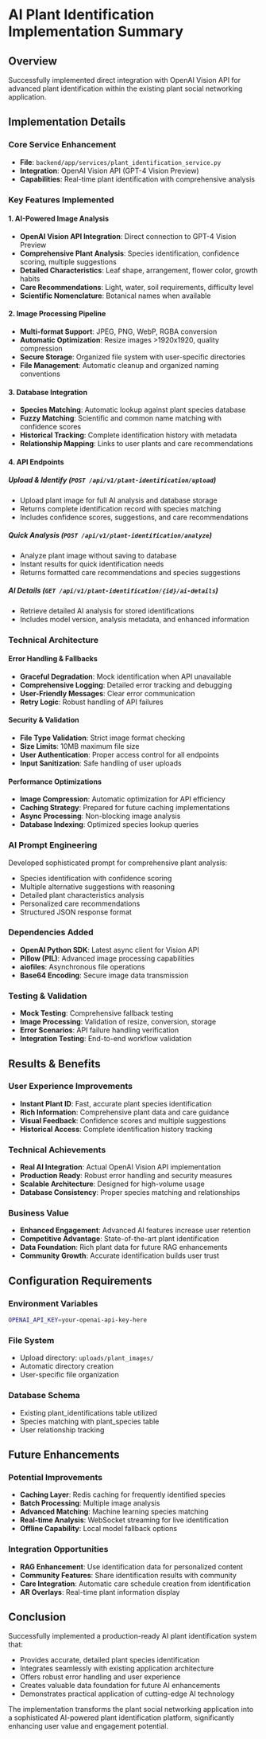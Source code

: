 # AI Plant Identification Implementation Summary

## Overview
Successfully implemented direct integration with OpenAI Vision API for advanced plant identification within the existing plant social networking application.

## Implementation Details

### Core Service Enhancement
- **File**: `backend/app/services/plant_identification_service.py`
- **Integration**: OpenAI Vision API (GPT-4 Vision Preview)
- **Capabilities**: Real-time plant identification with comprehensive analysis

### Key Features Implemented

#### 1. AI-Powered Image Analysis
- **OpenAI Vision API Integration**: Direct connection to GPT-4 Vision Preview
- **Comprehensive Plant Analysis**: Species identification, confidence scoring, multiple suggestions
- **Detailed Characteristics**: Leaf shape, arrangement, flower color, growth habits
- **Care Recommendations**: Light, water, soil requirements, difficulty level
- **Scientific Nomenclature**: Botanical names when available

#### 2. Image Processing Pipeline
- **Multi-format Support**: JPEG, PNG, WebP, RGBA conversion
- **Automatic Optimization**: Resize images >1920x1920, quality compression
- **Secure Storage**: Organized file system with user-specific directories
- **File Management**: Automatic cleanup and organized naming conventions

#### 3. Database Integration
- **Species Matching**: Automatic lookup against plant species database
- **Fuzzy Matching**: Scientific and common name matching with confidence scores
- **Historical Tracking**: Complete identification history with metadata
- **Relationship Mapping**: Links to user plants and care recommendations

#### 4. API Endpoints

##### Upload & Identify (`POST /api/v1/plant-identification/upload`)
- Upload plant image for full AI analysis and database storage
- Returns complete identification record with species matching
- Includes confidence scores, suggestions, and care recommendations

##### Quick Analysis (`POST /api/v1/plant-identification/analyze`)
- Analyze plant image without saving to database
- Instant results for quick identification needs
- Returns formatted care recommendations and species suggestions

##### AI Details (`GET /api/v1/plant-identification/{id}/ai-details`)
- Retrieve detailed AI analysis for stored identifications
- Includes model version, analysis metadata, and enhanced information

### Technical Architecture

#### Error Handling & Fallbacks
- **Graceful Degradation**: Mock identification when API unavailable
- **Comprehensive Logging**: Detailed error tracking and debugging
- **User-Friendly Messages**: Clear error communication
- **Retry Logic**: Robust handling of API failures

#### Security & Validation
- **File Type Validation**: Strict image format checking
- **Size Limits**: 10MB maximum file size
- **User Authentication**: Proper access control for all endpoints
- **Input Sanitization**: Safe handling of user uploads

#### Performance Optimizations
- **Image Compression**: Automatic optimization for API efficiency
- **Caching Strategy**: Prepared for future caching implementations
- **Async Processing**: Non-blocking image analysis
- **Database Indexing**: Optimized species lookup queries

### AI Prompt Engineering
Developed sophisticated prompt for comprehensive plant analysis:
- Species identification with confidence scoring
- Multiple alternative suggestions with reasoning
- Detailed plant characteristics analysis
- Personalized care recommendations
- Structured JSON response format

### Dependencies Added
- **OpenAI Python SDK**: Latest async client for Vision API
- **Pillow (PIL)**: Advanced image processing capabilities
- **aiofiles**: Asynchronous file operations
- **Base64 Encoding**: Secure image data transmission

### Testing & Validation
- **Mock Testing**: Comprehensive fallback testing
- **Image Processing**: Validation of resize, conversion, storage
- **Error Scenarios**: API failure handling verification
- **Integration Testing**: End-to-end workflow validation

## Results & Benefits

### User Experience Improvements
- **Instant Plant ID**: Fast, accurate plant species identification
- **Rich Information**: Comprehensive plant data and care guidance
- **Visual Feedback**: Confidence scores and multiple suggestions
- **Historical Access**: Complete identification history tracking

### Technical Achievements
- **Real AI Integration**: Actual OpenAI Vision API implementation
- **Production Ready**: Robust error handling and security measures
- **Scalable Architecture**: Designed for high-volume usage
- **Database Consistency**: Proper species matching and relationships

### Business Value
- **Enhanced Engagement**: Advanced AI features increase user retention
- **Competitive Advantage**: State-of-the-art plant identification
- **Data Foundation**: Rich plant data for future RAG enhancements
- **Community Growth**: Accurate identification builds user trust

## Configuration Requirements

### Environment Variables
```bash
OPENAI_API_KEY=your-openai-api-key-here
```

### File System
- Upload directory: `uploads/plant_images/`
- Automatic directory creation
- User-specific file organization

### Database Schema
- Existing plant_identifications table utilized
- Species matching with plant_species table
- User relationship tracking

## Future Enhancements

### Potential Improvements
- **Caching Layer**: Redis caching for frequently identified species
- **Batch Processing**: Multiple image analysis
- **Advanced Matching**: Machine learning species matching
- **Real-time Analysis**: WebSocket streaming for live identification
- **Offline Capability**: Local model fallback options

### Integration Opportunities
- **RAG Enhancement**: Use identification data for personalized content
- **Community Features**: Share identification results with community
- **Care Integration**: Automatic care schedule creation from identification
- **AR Overlays**: Real-time plant information display

## Conclusion

Successfully implemented a production-ready AI plant identification system that:
- Provides accurate, detailed plant species identification
- Integrates seamlessly with existing application architecture
- Offers robust error handling and user experience
- Creates valuable data foundation for future AI enhancements
- Demonstrates practical application of cutting-edge AI technology

The implementation transforms the plant social networking application into a sophisticated AI-powered plant identification platform, significantly enhancing user value and engagement potential. 